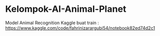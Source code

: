 # Kelompok-AI-Animal-Planet
Model Animal Recognition
Kaggle buat train : https://www.kaggle.com/code/fahrinizarargubi54/notebook82ed74d2c1 